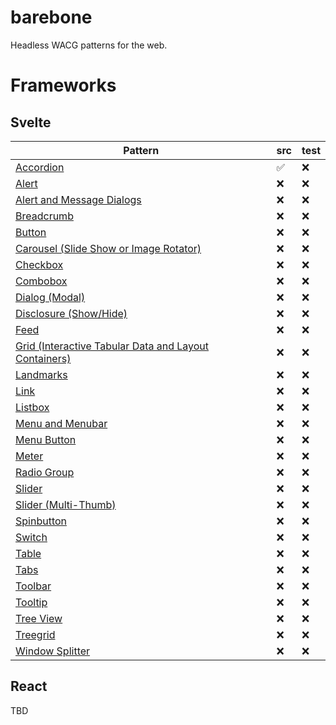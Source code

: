 # barebone

Headless WACG patterns for the web.

# Frameworks

## Svelte
| Pattern | src | test |
| ------- | --- | ---- |
| [Accordion](https://www.w3.org/WAI/ARIA/apg/patterns/accordion/) | ✅ | ❌ |
| [Alert](https://www.w3.org/WAI/ARIA/apg/patterns/alert/) | ❌ | ❌ |
| [Alert and Message Dialogs](https://www.w3.org/WAI/ARIA/apg/patterns/alertdialog/) | ❌ | ❌ |
| [Breadcrumb](https://www.w3.org/WAI/ARIA/apg/patterns/breadcrumb/) | ❌ | ❌ |
| [Button](https://www.w3.org/WAI/ARIA/apg/patterns/button/) | ❌ | ❌ |
| [Carousel (Slide Show or Image Rotator)](https://www.w3.org/WAI/ARIA/apg/patterns/carousel/) | ❌ | ❌ |
| [Checkbox](https://www.w3.org/WAI/ARIA/apg/patterns/checkbox/) | ❌ | ❌ |
| [Combobox](https://www.w3.org/WAI/ARIA/apg/patterns/combobox/) | ❌ | ❌ |
| [Dialog (Modal)](https://www.w3.org/WAI/ARIA/apg/patterns/dialog/) | ❌ | ❌ |
| [Disclosure (Show/Hide)](https://www.w3.org/WAI/ARIA/apg/patterns/disclosure/) | ❌ | ❌ |
| [Feed](https://www.w3.org/WAI/ARIA/apg/patterns/feed/) | ❌ | ❌ |
| [Grid (Interactive Tabular Data and Layout Containers)](https://www.w3.org/WAI/ARIA/apg/patterns/grid/) | ❌ | ❌ |
| [Landmarks](https://www.w3.org/WAI/ARIA/apg/patterns/landmarks/) | ❌ | ❌ |
| [Link](https://www.w3.org/WAI/ARIA/apg/patterns/link/) | ❌ | ❌ |
| [Listbox](https://www.w3.org/WAI/ARIA/apg/patterns/listbox/) | ❌ | ❌ |
| [Menu and Menubar](https://www.w3.org/WAI/ARIA/apg/patterns/menu/) | ❌ | ❌ |
| [Menu Button](https://www.w3.org/WAI/ARIA/apg/patterns/menubutton/) | ❌ | ❌ |
| [Meter](https://www.w3.org/WAI/ARIA/apg/patterns/meter/) | ❌ | ❌ |
| [Radio Group](https://www.w3.org/WAI/ARIA/apg/patterns/radiogroup/) | ❌ | ❌ |
| [Slider](https://www.w3.org/WAI/ARIA/apg/patterns/slider/) | ❌ | ❌ |
| [Slider (Multi-Thumb)](https://www.w3.org/WAI/ARIA/apg/patterns/multithumb/) | ❌ | ❌ |
| [Spinbutton](https://www.w3.org/WAI/ARIA/apg/patterns/spinbutton/) | ❌ | ❌ |
| [Switch](https://www.w3.org/WAI/ARIA/apg/patterns/switch/) | ❌ | ❌ |
| [Table](https://www.w3.org/WAI/ARIA/apg/patterns/table/) | ❌ | ❌ |
| [Tabs](https://www.w3.org/WAI/ARIA/apg/patterns/tabs/) | ❌ | ❌ |
| [Toolbar](https://www.w3.org/WAI/ARIA/apg/patterns/toolbar/) | ❌ | ❌ |
| [Tooltip](https://www.w3.org/WAI/ARIA/apg/patterns/tooltip/) | ❌ | ❌ |
| [Tree View](https://www.w3.org/WAI/ARIA/apg/patterns/tree/) | ❌ | ❌ |
| [Treegrid](https://www.w3.org/WAI/ARIA/apg/patterns/treegrid/) | ❌ | ❌ |
| [Window Splitter](https://www.w3.org/WAI/ARIA/apg/patterns/splitter/) | ❌ | ❌ |

## React

TBD